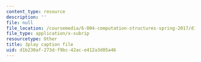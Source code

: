 ```yaml
---
content_type: resource
description: ''
file: null
file_location: /coursemedia/6-004-computation-structures-spring-2017/d1b230af273df9bc42ace412a3d05a46_Um6UH_PRJ4k.srt
file_type: application/x-subrip
resourcetype: Other
title: 3play caption file
uid: d1b230af-273d-f9bc-42ac-e412a3d05a46
---
```

